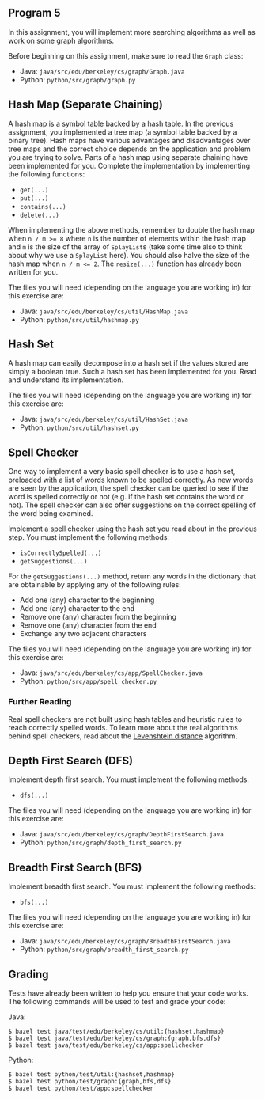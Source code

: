 Program 5
---------
In this assignment, you will implement more searching algorithms as well as work on some graph
algorithms.

Before beginning on this assignment, make sure to read the `Graph` class:

- Java: `java/src/edu/berkeley/cs/graph/Graph.java`
- Python: `python/src/graph/graph.py`

Hash Map (Separate Chaining)
----------------------------
A hash map is a symbol table backed by a hash table. In the previous assignment, you implemented a
tree map (a symbol table backed by a binary tree). Hash maps have various advantages and
disadvantages over tree maps and the correct choice depends on the application and problem you
are trying to solve. Parts of a hash map using separate chaining have been implemented for you.
Complete the implementation by implementing the following functions:

- `get(...)`
- `put(...)`
- `contains(...)`
- `delete(...)`

When implementing the above methods, remember to double the hash map when `n / m >= 8` where `n` is
the number of elements within the hash map and `m` is the size of the array of `SplayList`s (take
some time also to think about why we use a `SplayList` here). You should also halve the size of the
hash map when `n / m <= 2`. The `resize(...)` function has already been written for you.

The files you will need (depending on the language you are working in) for this exercise are:

- Java: `java/src/edu/berkeley/cs/util/HashMap.java`
- Python: `python/src/util/hashmap.py`

Hash Set
--------
A hash map can easily decompose into a hash set if the values stored are simply a boolean true. Such
a hash set has been implemented for you. Read and understand its implementation.

The files you will need (depending on the language you are working in) for this exercise are:

- Java: `java/src/edu/berkeley/cs/util/HashSet.java`
- Python: `python/src/util/hashset.py`

Spell Checker
-------------
One way to implement a very basic spell checker is to use a hash set, preloaded with a list of words
known to be spelled correctly. As new words are seen by the application, the spell checker can be
queried to see if the word is spelled correctly or not (e.g. if the hash set contains the word or
not). The spell checker can also offer suggestions on the correct spelling of the word being
examined.

Implement a spell checker using the hash set you read about in the previous step. You must implement
the following methods:

- `isCorrectlySpelled(...)`
- `getSuggestions(...)`

For the `getSuggestions(...)` method, return any words in the dictionary that are obtainable by
applying any of the following rules:

- Add one (any) character to the beginning
- Add one (any) character to the end
- Remove one (any) character from the beginning
- Remove one (any) character from the end
- Exchange any two adjacent characters

The files you will need (depending on the language you are working in) for this exercise are:

- Java: `java/src/edu/berkeley/cs/app/SpellChecker.java`
- Python: `python/src/app/spell_checker.py`

### Further Reading
Real spell checkers are not built using hash tables and heuristic rules to reach correctly spelled
words. To learn more about the real algorithms behind spell checkers, read about the [Levenshtein
distance](https://en.wikipedia.org/wiki/Levenshtein_distance) algorithm.

Depth First Search (DFS)
------------------------
Implement depth first search. You must implement the following methods:

- `dfs(...)`

The files you will need (depending on the language you are working in) for this exercise are:

- Java: `java/src/edu/berkeley/cs/graph/DepthFirstSearch.java`
- Python: `python/src/graph/depth_first_search.py`

Breadth First Search (BFS)
--------------------------
Implement breadth first search. You must implement the following methods:

- `bfs(...)`

The files you will need (depending on the language you are working in) for this exercise are:

- Java: `java/src/edu/berkeley/cs/graph/BreadthFirstSearch.java`
- Python: `python/src/graph/breadth_first_search.py`

Grading
-------
Tests have already been written to help you ensure that your code works. The following commands will
be used to test and grade your code:

Java:

    $ bazel test java/test/edu/berkeley/cs/util:{hashset,hashmap}
    $ bazel test java/test/edu/berkeley/cs/graph:{graph,bfs,dfs}
    $ bazel test java/test/edu/berkeley/cs/app:spellchecker

Python:

    $ bazel test python/test/util:{hashset,hashmap}
    $ bazel test python/test/graph:{graph,bfs,dfs}
    $ bazel test python/test/app:spellchecker
